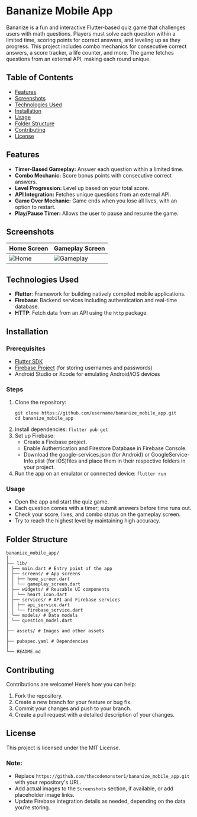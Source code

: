 # Bananize Mobile App

Bananize is a fun and interactive Flutter-based quiz game that challenges users with math questions. Players must solve each question within a limited time, scoring points for correct answers, and leveling up as they progress. This project includes combo mechanics for consecutive correct answers, a score tracker, a life counter, and more. The game fetches questions from an external API, making each round unique.

## Table of Contents

- [Features](#features)
- [Screenshots](#screenshots)
- [Technologies Used](#technologies-used)
- [Installation](#installation)
- [Usage](#usage)
- [Folder Structure](#folder-structure)
- [Contributing](#contributing)
- [License](#license)

## Features

- **Timer-Based Gameplay:** Answer each question within a limited time.
- **Combo Mechanic:** Score bonus points with consecutive correct answers.
- **Level Progression:** Level up based on your total score.
- **API Integration:** Fetches unique questions from an external API.
- **Game Over Mechanic:** Game ends when you lose all lives, with an option to restart.
- **Play/Pause Timer:** Allows the user to pause and resume the game.

## Screenshots

<!-- Add screenshots of the app here -->

| Home Screen              | Gameplay Screen                  |
| ------------------------ | -------------------------------- |
| ![Home](images/home.png) | ![Gameplay](images/gameplay.png) |

## Technologies Used

- **Flutter**: Framework for building natively compiled mobile applications.
- **Firebase**: Backend services including authentication and real-time database.
- **HTTP**: Fetch data from an API using the `http` package.

## Installation

### Prerequisites

- [Flutter SDK](https://flutter.dev/docs/get-started/install)
- [Firebase Project](https://firebase.google.com/) (for storing usernames and passwords)
- Android Studio or Xcode for emulating Android/iOS devices

### Steps

1. Clone the repository:
   ```
   git clone https://github.com/username/bananize_mobile_app.git
   cd bananize_mobile_app
   ```
2. Install dependencies:
   `flutter pub get`
3. Set up Firebase:
   - Create a Firebase project.
   - Enable Authentication and Firestore Database in Firebase Console.
   - Download the google-services.json (for Android) or GoogleService-Info.plist (for iOS)files and place them in their respective folders in your project.
4. Run the app on an emulator or connected device:
   `flutter run`

### Usage

- Open the app and start the quiz game.
- Each question comes with a timer; submit answers before time runs out.
- Check your score, lives, and combo status on the gameplay screen.
- Try to reach the highest level by maintaining high accuracy.

## Folder Structure

```
bananize_mobile_app/
│
├── lib/
│ ├── main.dart # Entry point of the app
│ ├── screens/ # App screens
│ │ ├── home_screen.dart
│ │ └── gameplay_screen.dart
│ ├── widgets/ # Reusable UI components
│ │ └── heart_icon.dart
│ ├── services/ # API and Firebase services
│ │ ├── api_service.dart
│ │ └── firebase_service.dart
│ └── models/ # Data models
│ └── question_model.dart
│
├── assets/ # Images and other assets
│
├── pubspec.yaml # Dependencies
│
└── README.md
```

## Contributing

Contributions are welcome! Here’s how you can help:

1. Fork the repository.
2. Create a new branch for your feature or bug fix.
3. Commit your changes and push to your branch.
4. Create a pull request with a detailed description of your changes.

## License

This project is licensed under the MIT License.

### Note:

- Replace `https://github.com/thecodemonster1/bananize_mobile_app.git` with your repository's URL.
- Add actual images to the `Screenshots` section, if available, or add placeholder image links.
- Update Firebase integration details as needed, depending on the data you’re storing.
